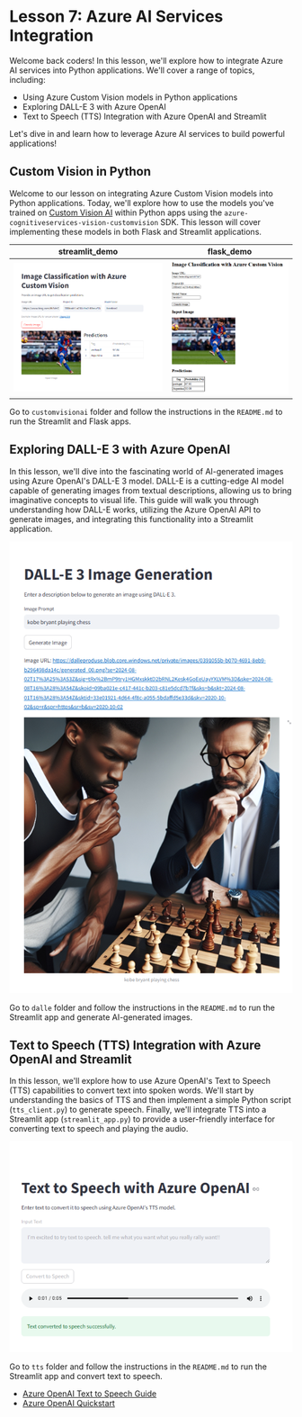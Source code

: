 # Lesson 7: Azure AI Services Integration
Welcome back coders! In this lesson, we'll explore how to integrate Azure AI services into Python applications. We'll cover a range of topics, including:
* Using Azure Custom Vision models in Python applications
* Exploring DALL-E 3 with Azure OpenAI
* Text to Speech (TTS) Integration with Azure OpenAI and Streamlit

Let's dive in and learn how to leverage Azure AI services to build powerful applications!

## Custom Vision in Python

Welcome to our lesson on integrating Azure Custom Vision models into Python applications. Today, we'll explore how to use the models you've trained on [Custom Vision AI](https://www.customvision.ai/) within Python apps using the `azure-cognitiveservices-vision-customvision` SDK. This lesson will cover implementing these models in both Flask and Streamlit applications.

| streamlit_demo | flask_demo  |
|---|---|
| ![](customvisionai/media/streamlit_demo.png) | ![](customvisionai/media/flask_demo.png)  |


Go to `customvisionai` folder and follow the instructions in the `README.md` to run the Streamlit and Flask apps.

## Exploring DALL-E 3 with Azure OpenAI

In this lesson, we'll dive into the fascinating world of AI-generated images using Azure OpenAI's DALL-E 3 model. DALL-E is a cutting-edge AI model capable of generating images from textual descriptions, allowing us to bring imaginative concepts to visual life. This guide will walk you through understanding how DALL-E works, utilizing the Azure OpenAI API to generate images, and integrating this functionality into a Streamlit application.

![](dalle/image.png)

Go to `dalle` folder and follow the instructions in the `README.md` to run the Streamlit app and generate AI-generated images.

## Text to Speech (TTS) Integration with Azure OpenAI and Streamlit
In this lesson, we'll explore how to use Azure OpenAI's Text to Speech (TTS) capabilities to convert text into spoken words. We'll start by understanding the basics of TTS and then implement a simple Python script (`tts_client.py`) to generate speech. Finally, we'll integrate TTS into a Streamlit app (`streamlit_app.py`) to provide a user-friendly interface for converting text to speech and playing the audio.

![](tts/image.png)

Go to `tts` folder and follow the instructions in the `README.md` to run the Streamlit app and convert text to speech.

* [Azure OpenAI Text to Speech Guide](https://platform.openai.com/docs/guides/text-to-speech/overview) 
* [Azure OpenAI Quickstart](https://learn.microsoft.com/en-us/azure/ai-services/openai/text-to-speech-quickstart?tabs=command-line)